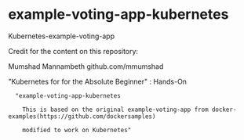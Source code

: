 # example-voting-app-kubernetes
Kubernetes-example-voting-app 


Credit for the content on this repository: 

Mumshad Mannambeth
github.com/mmumshad

"Kubernetes for for the Absolute Beginner" : Hands-On 

  
      "example-voting-app-kubernetes

        This is based on the original example-voting-app from docker-examples(https://github.com/dockersamples)

        modified to work on Kubernetes"

